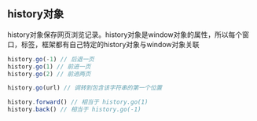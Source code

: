 
## history对象
history对象保存网页浏览记录。history对象是window对象的属性，所以每个窗口，标签，框架都有自己特定的history对象与window对象关联
```js
history.go(-1) // 后退一页
history.go(1) // 前进一页
history.go(2) // 前进两页

history.go(url) // 调转到包含该字符串的第一个位置

history.forward() // 相当于 history.go(1)
history.back() // 相当于 history.go(-1)
```
